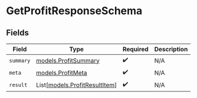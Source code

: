 # GetProfitResponseSchema


## Fields

| Field                                                          | Type                                                           | Required                                                       | Description                                                    |
| -------------------------------------------------------------- | -------------------------------------------------------------- | -------------------------------------------------------------- | -------------------------------------------------------------- |
| `summary`                                                      | [models.ProfitSummary](../models/profitsummary.md)             | :heavy_check_mark:                                             | N/A                                                            |
| `meta`                                                         | [models.ProfitMeta](../models/profitmeta.md)                   | :heavy_check_mark:                                             | N/A                                                            |
| `result`                                                       | List[[models.ProfitResultItem](../models/profitresultitem.md)] | :heavy_check_mark:                                             | N/A                                                            |